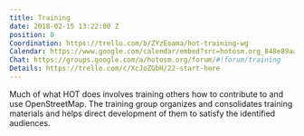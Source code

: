 ```yaml
---
title: Training
date: 2018-02-15 13:22:00 Z
position: 8
Coordination: https://trello.com/b/ZYzEoama/hot-training-wg
Calendar: https://www.google.com/calendar/embed?src=hotosm.org_848e89aaiab04ag94d23rqn558%40group.calendar.google.com
Chat: https://groups.google.com/a/hotosm.org/forum/#!forum/training
Details: https://trello.com/c/XcJoZGbH/22-start-here
---
```


Much of what HOT does involves training others how to contribute to and use OpenStreetMap. The training group organizes and consolidates training materials and helps direct development of them to satisfy the identified audiences.
